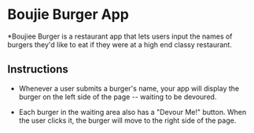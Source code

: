 # Boujie Burger App

*Boujiee Burger is a restaurant app that lets users input the names of burgers they'd like to eat if they were at a high end classy restaurant.

## Instructions 

* Whenever a user submits a burger's name, your app will display the burger on the left side of the page -- waiting to be devoured.

* Each burger in the waiting area also has a "Devour Me!" button. When the user clicks it, the burger will move to the right side of the page.



